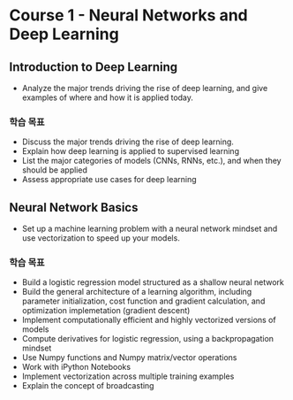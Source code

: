 # Course 1 - Neural Networks and Deep Learning

## Introduction to Deep Learning
- Analyze the major trends driving the rise of deep learning, and give examples of where and how it is applied today.

### 학습 목표
- Discuss the major trends driving the rise of deep learning.
- Explain how deep learning is applied to supervised learning
- List the major categories of models (CNNs, RNNs, etc.), and when they should be applied
- Assess appropriate use cases for deep learning

## Neural Network Basics
- Set up a machine learning problem with a neural network mindset and use vectorization to speed up your models.

### 학습 목표
- Build a logistic regression model structured as a shallow neural network
- Build the general architecture of a learning algorithm, including parameter initialization, cost function and gradient calculation, and optimization implemetation (gradient descent)
- Implement computationally efficient and highly vectorized versions of models
- Compute derivatives for logistic regression, using a backpropagation mindset
- Use Numpy functions and Numpy matrix/vector operations
- Work with iPython Notebooks
- Implement vectorization across multiple training examples
- Explain the concept of broadcasting
